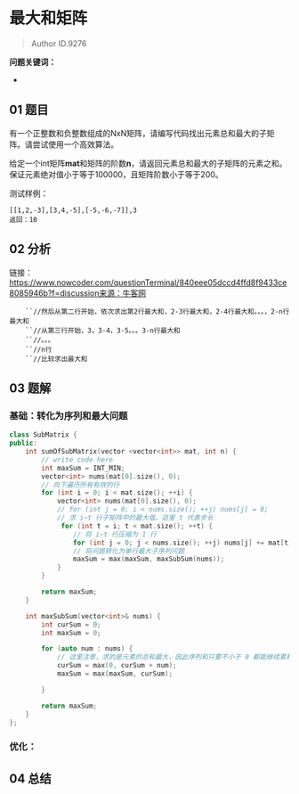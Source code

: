 # 最大和矩阵
> Author ID.9276 

**问题关键词：**

- 

## 01 题目

有一个正整数和负整数组成的NxN矩阵，请编写代码找出元素总和最大的子矩阵。请尝试使用一个高效算法。

给定一个int矩阵**mat**和矩阵的阶数**n**，请返回元素总和最大的子矩阵的元素之和。保证元素绝对值小于等于100000，且矩阵阶数小于等于200。

测试样例：

```
[[1,2,-3],[3,4,-5],[-5,-6,-7]],3
返回：10
```

## 02 分析

链接：https://www.nowcoder.com/questionTerminal/840eee05dccd4ffd8f9433ce8085946b?f=discussion来源：牛客网

```
    ``//然后从第二行开始，依次求出第2行最大和，2-3行最大和，2-4行最大和。。。，2-n行最大和
    ``//从第三行开始，3，3-4，3-5。。。3-n行最大和
    ``//。。。
    ``//n行
    ``//比较求出最大和
```

## 03 题解

### 基础：转化为序列和最大问题

```c++
class SubMatrix {
public:
    int sumOfSubMatrix(vector <vector<int>> mat, int n) {
        // write code here
        int maxSum = INT_MIN;
        vector<int> nums(mat[0].size(), 0);
        // 向下遍历所有有效的行
        for (int i = 0; i < mat.size(); ++i) {
            vector<int> nums(mat[0].size(), 0);
            // for (int j = 0; i < nums.size(); ++j) nums[j] = 0;
            // 求 i~t 行子矩阵中的最大值，这里 t 代表步长
             for (int t = i; t < mat.size(); ++t) {
                // 将 i~t 行压缩为 1 行
                for (int j = 0; j < nums.size(); ++j) nums[j] += mat[t][j];
                // 将问题转化为单行最大子序列问题
                maxSum = max(maxSum, maxSubSum(nums));
            }
        }

        return maxSum;
    }

    int maxSubSum(vector<int>& nums) {
        int curSum = 0;
        int maxSum = 0;

        for (auto num : nums) {
            // 这里注意，求的是元素的总和最大，因此序列和只要不小于 0 都能继续累积
            curSum = max(0, curSum + num); 
            maxSum = max(maxSum, curSum);

        }

        return maxSum;
    }
};


```



### 优化：



## 04 总结

